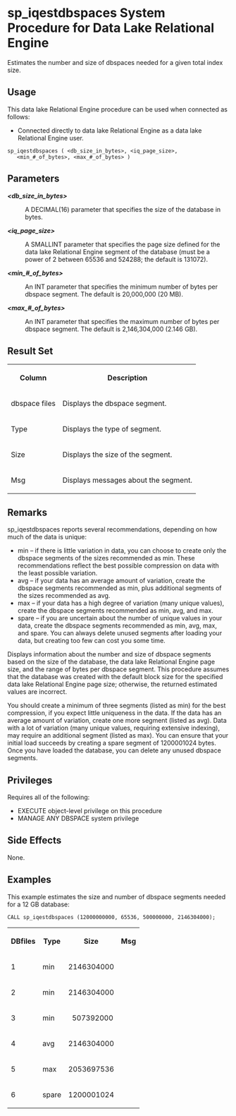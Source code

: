 <!-- loioa5a65d4e84f21015a001ad34c7f759fe -->

# sp\_iqestdbspaces System Procedure for Data Lake Relational Engine

Estimates the number and size of dbspaces needed for a given total index size.



<a name="loioa5a65d4e84f21015a001ad34c7f759fe__section_umy_gqn_14b"/>

## Usage

This data lake Relational Engine procedure can be used when connected as follows:

-   Connected directly to data lake Relational Engine as a data lake Relational Engine user.



```
sp_iqestdbspaces ( <db_size_in_bytes>, <iq_page_size>,
   <min_#_of_bytes>, <max_#_of_bytes> )
```



<a name="loioa5a65d4e84f21015a001ad34c7f759fe__section_kck_hnz_mbb"/>

## Parameters


<dl>
<dt><b>

*<db\_size\_in\_bytes\>*

</b></dt>
<dd>

A DECIMAL\(16\) parameter that specifies the size of the database in bytes.



</dd><dt><b>

*<iq\_page\_size\>*

</b></dt>
<dd>

A SMALLINT parameter that specifies the page size defined for the data lake Relational Engine segment of the database \(must be a power of 2 between 65536 and 524288; the default is 131072\).



</dd><dt><b>

*<min\_\#\_of\_bytes\>*

</b></dt>
<dd>

An INT parameter that specifies the minimum number of bytes per dbspace segment. The default is 20,000,000 \(20 MB\).



</dd><dt><b>

*<max\_\#\_of\_bytes\>*

</b></dt>
<dd>

An INT parameter that specifies the maximum number of bytes per dbspace segment. The default is 2,146,304,000 \(2.146 GB\).



</dd>
</dl>



<a name="loioa5a65d4e84f21015a001ad34c7f759fe__section_mxk_4p1_vzb"/>

## Result Set


<table>
<tr>
<th valign="top">

Column

</th>
<th valign="top">

Description

</th>
</tr>
<tr>
<td valign="top">

dbspace files

</td>
<td valign="top">

Displays the dbspace segment.

</td>
</tr>
<tr>
<td valign="top">

Type

</td>
<td valign="top">

Displays the type of segment.

</td>
</tr>
<tr>
<td valign="top">

Size

</td>
<td valign="top">

Displays the size of the segment.

</td>
</tr>
<tr>
<td valign="top">

Msg

</td>
<td valign="top">

Displays messages about the segment.

</td>
</tr>
</table>



<a name="loioa5a65d4e84f21015a001ad34c7f759fe__iq_refbb_1554"/>

## Remarks

sp\_iqestdbspaces reports several recommendations, depending on how much of the data is unique:

-   min – if there is little variation in data, you can choose to create only the dbspace segments of the sizes recommended as min. These recommendations reflect the best possible compression on data with the least possible variation.
-   avg – if your data has an average amount of variation, create the dbspace segments recommended as min, plus additional segments of the sizes recommended as avg.
-   max – if your data has a high degree of variation \(many unique values\), create the dbspace segments recommended as min, avg, and max.
-   spare – if you are uncertain about the number of unique values in your data, create the dbspace segments recommended as min, avg, max, and spare. You can always delete unused segments after loading your data, but creating too few can cost you some time.

Displays information about the number and size of dbspace segments based on the size of the database, the data lake Relational Engine page size, and the range of bytes per dbspace segment. This procedure assumes that the database was created with the default block size for the specified data lake Relational Engine page size; otherwise, the returned estimated values are incorrect.

You should create a minimum of three segments \(listed as min\) for the best compression, if you expect little uniqueness in the data. If the data has an average amount of variation, create one more segment \(listed as avg\). Data with a lot of variation \(many unique values, requiring extensive indexing\), may require an additional segment \(listed as max\). You can ensure that your initial load succeeds by creating a spare segment of 1200001024 bytes. Once you have loaded the database, you can delete any unused dbspace segments.



<a name="loioa5a65d4e84f21015a001ad34c7f759fe__iq_refbb_1552"/>

## Privileges

Requires all of the following:

-   EXECUTE object-level privilege on this procedure
-   MANAGE ANY DBSPACE system privilege



## Side Effects

None.



<a name="loioa5a65d4e84f21015a001ad34c7f759fe__section_yh2_12f_nbb"/>

## Examples

This example estimates the size and number of dbspace segments needed for a 12 GB database:

```
CALL sp_iqestdbspaces (12000000000, 65536, 500000000, 2146304000);
```


<table>
<tr>
<th valign="top" rowspan="1">

DBfiles

</th>
<th valign="top" rowspan="1">

Type

</th>
<th valign="top" rowspan="1">

Size

</th>
<th valign="top" rowspan="1">

Msg

</th>
</tr>
<tr>
<td valign="top" rowspan="1">

1

</td>
<td valign="top" rowspan="1">

min

</td>
<td valign="top" rowspan="1">

2146304000

</td>
<td valign="top" rowspan="1">



</td>
</tr>
<tr>
<td valign="top" rowspan="1">

2

</td>
<td valign="top" rowspan="1">

min

</td>
<td valign="top" rowspan="1">

2146304000

</td>
<td valign="top" rowspan="1">



</td>
</tr>
<tr>
<td valign="top" rowspan="1">

3

</td>
<td valign="top" rowspan="1">

min

</td>
<td valign="top" rowspan="1">

  507392000

</td>
<td valign="top" rowspan="1">



</td>
</tr>
<tr>
<td valign="top" rowspan="1">

4

</td>
<td valign="top" rowspan="1">

avg

</td>
<td valign="top" rowspan="1">

2146304000

</td>
<td valign="top" rowspan="1">



</td>
</tr>
<tr>
<td valign="top" rowspan="1">

5

</td>
<td valign="top" rowspan="1">

max

</td>
<td valign="top" rowspan="1">

2053697536

</td>
<td valign="top" rowspan="1">



</td>
</tr>
<tr>
<td valign="top" rowspan="1">

6

</td>
<td valign="top" rowspan="1">

spare

</td>
<td valign="top" rowspan="1">

1200001024

</td>
<td valign="top" rowspan="1">



</td>
</tr>
</table>

